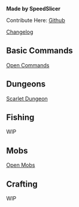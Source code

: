 

**Made by SpeedSlicer**

Contribute Here: [Github](https://github.com/SpeedSlicer/SurvivalServerWiki/)

[Changelog](docs/changelog.md)
## Basic Commands
[Open Commands](docs/basic.md)
## Dungeons
[Scarlet Dungeon](docs/dungeons/Scarlet.md)
## Fishing
WIP
## Mobs
[Open Mobs](docs/mobs/mobs.md)
## Crafting
WIP
